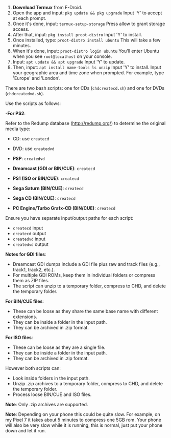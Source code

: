 1. **Download Termux** from F-Droid.
2. Open the app and input:
   ```pkg update && pkg upgrade```
   Input 'Y' to accept at each prompt.
4. Once it's done, input:
   ```termux-setup-storage```
   Press allow to grant storage access.
5. After that, input:
   ```pkg install proot-distro```
   Input 'Y' to install.
6. Once installed, type:
   ```proot-distro install ubuntu```
   This will take a few minutes.
7. When it's done, input:
   ```proot-distro login ubuntu```
   You'll enter Ubuntu when you see `root@localhost` on your console.
8. Input:
   ```apt update && apt upgrade```
   Input 'Y' to update.
9. Then, input:
   ```apt install mame-tools ls unzip```
   Input 'Y' to install.
   Input your geographic area and time zone when prompted. For example, type 'Europe' and 'London'.

There are two bash scripts: one for CDs (`chdcreatecd.sh`) and one for DVDs (`chdcreatedvd.sh`).

Use the scripts as follows:

-**For PS2**:

Refer to the Redump database (http://redump.org/) to determine the original media type:

- CD: use `createcd`
- DVD: use `createdvd`

- **PSP**: `createdvd`
- **Dreamcast (GDI or BIN/CUE)**: `createcd`
- **PS1 (ISO or BIN/CUE)**: `createcd`
- **Sega Saturn (BIN/CUE)**: `createcd`
- **Sega CD (BIN/CUE)**: `createcd`
- **PC Engine/Turbo Grafx-CD (BIN/CUE)**: `createcd`

Ensure you have separate input/output paths for each script:

- `createcd` input
- `createcd` output
- `createdvd` input
- `createdvd` output

**Notes for GDI files**:
- Dreamcast GDI dumps include a GDI file plus raw and track files (e.g., track1, track2, etc.).
- For multiple GDI ROMs, keep them in individual folders or compress them as ZIP files.
- The script can unzip to a temporary folder, compress to CHD, and delete the temporary folder.

**For BIN/CUE files**:
- These can be loose as they share the same base name with different extensions.
- They can be inside a folder in the input path.
- They can be archived in .zip format.

**For ISO files**:
- These can be loose as they are a single file.
- They can be inside a folder in the input path.
- They can be archived in .zip format.

However both scripts can:
- Look inside folders in the input path.
- Unzip .zip archives to a temporary folder, compress to CHD, and delete the temporary folder.
- Process loose BIN/CUE and ISO files.

**Note**: Only .zip archives are supported.

**Note**: Depending on your phone this could be quite slow. For example, on my Pixel 7 it takes about 5 minutes to compress one 5GB rom. Your phone will also be very slow while it is running, this is normal, just put your phone down and let it run.
